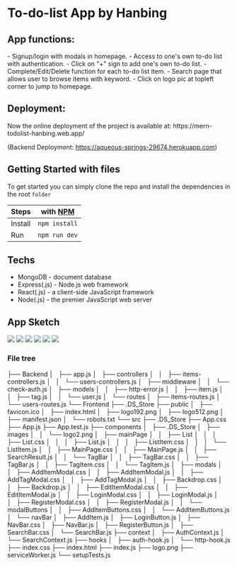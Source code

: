 # To-do-list App by Hanbing



<h2>App functions:</h2>
- Signup/login with modals in homepage.
- Access to one's own to-do list with authentication.
- Click on "+" sign to add one's own to-do list.
- Complete/Edit/Delete function for each to-do list item.
- Search page that allows user to browse items with keyword.
- Click on logo pic at topleft corner to jump to homepage.


<h2>Deployment: </h2>
Now the online deployment of the project is available at: 
https://mern-todolist-hanbing.web.app/

(Backend Deployment: https://aqueous-springs-29674.herokuapp.com)


<h2>Getting Started with files</h2>

To get started you can simply clone the repo and install the dependencies in the root `folder`

| Steps   | with [NPM](https://www.npmjs.com/) |
| ------- | ---------------------------------- |
| Install | `npm install`                      |
| Run     | `npm run dev`                      |

<h2>Techs</h2>
<ul>
  <li>MongoDB - document database</li>
   <li> Express(.js) - Node.js web framework</li>
  <li> React(.js) - a client-side JavaScript framework</li>
  <li> Node(.js) - the premier JavaScript web server</li>
</ul>
    
<h2>App Sketch</h2>

<img src = "https://tva1.sinaimg.cn/large/0081Kckwgy1gjzrb1v628j31kw0twq8o.jpg" />
<img src = "https://tva1.sinaimg.cn/large/0081Kckwgy1gjzrb0y1t3j31kw0twq93.jpg" />
<img src = "https://tva1.sinaimg.cn/large/0081Kckwgy1gjzrb0igogj31kw0twtej.jpg" />
<img src = "https://tva1.sinaimg.cn/large/0081Kckwgy1gjzrb05h75j31kw0u0afi.jpg" />
<img src = "https://tva1.sinaimg.cn/large/0081Kckwgy1gjzrazr6t0j31k80tygrv.jpg" />
<img src = "https://tva1.sinaimg.cn/large/0081Kckwgy1gjzraz3k0zj31k60c2jve.jpg" />



<h3>File tree</h3>


├── Backend
│   ├── app.js
│   ├── controllers
│   │   ├── items-controllers.js
│   │   └── users-controllers.js
│   ├── middleware
│   │   └── check-auth.js
│   ├── models
│   │   ├── http-error.js
│   │   ├── item.js
│   │   ├── tag.js
│   │   └── user.js
│   └── routes
│       ├── items-routes.js
│       └── users-routes.js
└── Frontend
    ├── .DS_Store
    ├── public
    │   ├── favicon.ico
    │   ├── index.html
    │   ├── logo192.png
    │   ├── logo512.png
    │   ├── manifest.json
    │   └── robots.txt
    └── src
        ├── .DS_Store
        ├── App.css
        ├── App.js
        ├── App.test.js
        ├── components
        │   ├── .DS_Store
        │   ├── images
        │   │   └── logo2.png
        │   ├── mainPage
        │   │   ├── List
        │   │   │   ├── List.css
        │   │   │   ├── List.js
        │   │   │   ├── ListItem.css
        │   │   │   └── ListItem.js
        │   │   ├── MainPage.css
        │   │   ├── MainPage.js
        │   │   ├── SearchResult.js
        │   │   └── TagBar
        │   │       ├── TagBar.css
        │   │       ├── TagBar.js
        │   │       ├── TagItem.css
        │   │       └── TagItem.js
        │   ├── modals
        │   │   ├── AddItemModal.css
        │   │   ├── AddItemModal.js
        │   │   ├── AddTagModal.css
        │   │   ├── AddTagModal.js
        │   │   ├── Backdrop.css
        │   │   ├── Backdrop.js
        │   │   ├── EditItemModal.css
        │   │   ├── EditItemModal.js
        │   │   ├── LoginModal.css
        │   │   ├── LoginModal.js
        │   │   ├── RegisterModal.css
        │   │   ├── RegisterModal.js
        │   │   └── modalButtons
        │   │       ├── AddItemButtons.css
        │   │       └── AddItemButtons.js
        │   └── navBar
        │       ├── AddItem.js
        │       ├── LoginButton.js
        │       ├── NavBar.css
        │       ├── NavBar.js
        │       ├── RegisterButton.js
        │       ├── SearchBar.css
        │       └── SearchBar.js
        ├── context
        │   ├── AuthContext.js
        │   └── SearchContext.js
        ├── hooks
        │   ├── auth-hook.js
        │   └── http-hook.js
        ├── index.css
        ├── index.html
        ├── index.js
        ├── logo.png
        ├── serviceWorker.js
        └── setupTests.js
